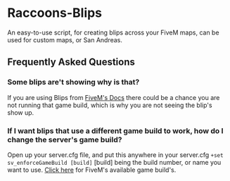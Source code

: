 # Raccoons-Blips
An easy-to-use script, for creating blips across your FiveM maps, can be used for custom maps, or San Andreas.

## Frequently Asked Questions

### Some blips are't showing why is that?
If you are using Blips from [FiveM's Docs](https://docs.fivem.net/docs/game-references/blips/) there could be a chance you are not running that game build, which is why you are not seeing the blip's show up.

### If I want blips that use a different game build to work, how do I change the server's game build?
Open up your server.cfg file, and put this anywhere in your server.cfg ```+set sv_enforceGameBuild [build]``` [build] being the build number, or name you want to use. [Click here](https://docs.fivem.net/docs/server-manual/server-commands/) for FiveM's available game build's.
